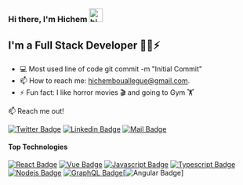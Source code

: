### Hi there, I'm Hichem <img src="https://user-images.githubusercontent.com/1303154/88677602-1635ba80-d120-11ea-84d8-d263ba5fc3c0.gif" width="28px" alt="hi">

## I'm a Full Stack Developer 👨‍💻⚡

- 💻 Most used line of code git commit -m "Initial Commit"
- 📫 How to reach me: hichembouallegue@gmail.com.
- ⚡ Fun fact: I like horror movies 🎬 and going to Gym 🏋️

:mailbox: Reach me out!

[![Twitter Badge](https://img.shields.io/badge/-@hicmtrex-1ca0f1?style=flat&labelColor=1ca0f1&logo=twitter&logoColor=white&link=https://twitter.com/hicmrex)](https://twitter.com/hicmtrex) [![Linkedin Badge](https://img.shields.io/badge/-hicmtrex-0e76a8?style=flat&labelColor=0e76a8&logo=linkedin&logoColor=white)](https://www.linkedin.com/in/hichem-bouallegue) [![Mail Badge](https://img.shields.io/badge/-hicmtrex-c0392b?style=flat&labelColor=c0392b&logo=gmail&logoColor=white)](mailto:hichembouallegue@gmail.com)
<br />

#### Top Technologies

<!-- TODO: Make technologies links takes you to repositories -->

[![React Badge](https://img.shields.io/badge/-React-61DBFB?style=for-the-badge&labelColor=black&logo=react&logoColor=61DBFB)](#)
[![Vue Badge](https://img.shields.io/badge/-Vue-3C873A?style=for-the-badge&labelColor=black&logo=vue.js&logoColor=3C873A)](#)
[![Javascript Badge](https://img.shields.io/badge/-Javascript-F0DB4F?style=for-the-badge&labelColor=black&logo=javascript&logoColor=F0DB4F)](#) [![Typescript Badge](https://img.shields.io/badge/-Typescript-007acc?style=for-the-badge&labelColor=black&logo=typescript&logoColor=007acc)](#) [![Nodejs Badge](https://img.shields.io/badge/-Nodejs-3C873A?style=for-the-badge&labelColor=black&logo=node.js&logoColor=3C873A)](#) [![GraphQL Badge](https://img.shields.io/badge/-Laravel-e535ab?style=for-the-badge&labelColor=black&logo=php&logoColor=e535ab)](#)[![Angular Badge](https://img.shields.io/badge/-angular-red?style=for-the-badge&labelColor=black&logo=angular&logoColor=red)]

<br />
